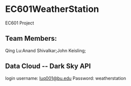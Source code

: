 # EC601WeatherStation
EC601 Project
## Team Members: 
Qing Lu:Anand Shivalkar;John Keisling;

## Data Cloud -- Dark Sky API
login username: luq001@bu.edu
Password: weatherstation

